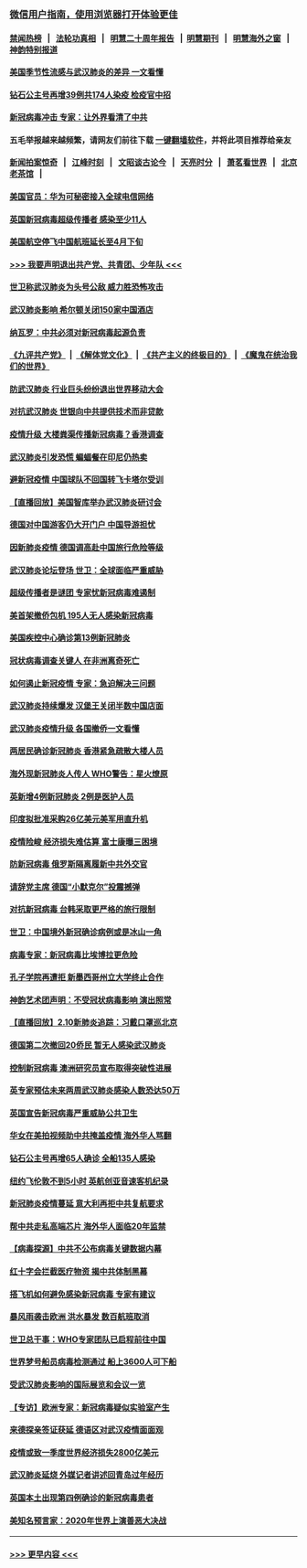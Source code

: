 ### [微信用户指南，使用浏览器打开体验更佳](https://github.com/gfw-breaker/banned-news1/blob/master/indexes/wechat-guide.md?t=0)
#### [禁闻热榜](热点新闻.md?t=0)  &nbsp;&nbsp;|&nbsp;&nbsp; [法轮功真相](https://github.com/gfw-breaker/truth/blob/master/README.md?t=0) &nbsp;&nbsp;|&nbsp;&nbsp; [明慧二十周年报告](https://github.com/gfw-breaker/mh-reports/blob/master/README.md?t=0) &nbsp;&nbsp;|&nbsp;&nbsp;[明慧期刊](https://github.com/gfw-breaker/mh-qikan) &nbsp;&nbsp;|&nbsp;&nbsp; [明慧海外之窗](https://github.com/gfw-breaker/mh-news/blob/master/README.md?t=0) &nbsp;&nbsp;|&nbsp;&nbsp; [神韵特别报道](https://github.com/gfw-breaker/mh-news/blob/master/shenyun.md?t=0)
#### [美国季节性流感与武汉肺炎的差异 一文看懂](../pages/nsc418/n11862428.md?t=02121544) 
#### [钻石公主号再增39例共174人染疫 检疫官中招](../pages/nsc418/n11862422.md?t=02121544) 
#### [新冠病毒冲击 专家：让外界看清了中共](../pages/nsc418/n11862280.md?t=02121544) 
#### 五毛举报越来越频繁，请网友们前往下载 [一键翻墙软件](https://github.com/gfw-breaker/ssr-accounts)，并将此项目推荐给亲友
#### [新闻拍案惊奇](https://github.com/gfw-breaker/banned-news1/blob/master/pages/link4.md) &nbsp;&nbsp;|&nbsp;&nbsp; [江峰时刻](https://github.com/gfw-breaker/banned-news1/blob/master/pages/link4.md) &nbsp;&nbsp;|&nbsp;&nbsp; [文昭谈古论今](https://github.com/gfw-breaker/banned-news1/blob/master/pages/link4.md) &nbsp;&nbsp;|&nbsp;&nbsp; [天亮时分](https://github.com/gfw-breaker/banned-news1/blob/master/pages/link4.md) &nbsp;&nbsp;|&nbsp;&nbsp; [萧茗看世界](https://github.com/gfw-breaker/banned-news1/blob/master/pages/link4.md) &nbsp;&nbsp;|&nbsp;&nbsp; [北京老茶馆](https://github.com/gfw-breaker/banned-news1/blob/master/pages/link4.md) &nbsp;&nbsp;|&nbsp;&nbsp; 
#### [美国官员：华为可秘密接入全球电信网络](../pages/nsc418/n11862122.md?t=02121544) 
#### [英国新冠病毒超级传播者 感染至少11人](../pages/nsc418/n11862023.md?t=02121544) 
#### [美国航空停飞中国航班延长至4月下旬](../pages/nsc418/n11861970.md?t=02121544) 
#### [>>> 我要声明退出共产党、共青团、少年队 <<<](https://github.com/begood0513/goodnews/blob/master/quit/letter.md) 
#### [世卫称武汉肺炎为头号公敌 威力胜恐怖攻击](../pages/nsc418/n11861982.md?t=02121544) 
#### [武汉肺炎影响 希尔顿关闭150家中国酒店](../pages/nsc418/n11859887.md?t=02121544) 
#### [纳瓦罗：中共必须对新冠病毒起源负责](../pages/nsc418/n11861810.md?t=02121544) 
#### [《九评共产党》](https://github.com/begood0513/9ping.md/blob/master/README.md) &nbsp;|&nbsp; [《解体党文化》](../../../../jtdwh.md/blob/master/README.md)  &nbsp;|&nbsp; [《共产主义的终极目的》](../../../../gczydzjmd.md/blob/master/README.md) &nbsp;|&nbsp; [《魔鬼在统治我们的世界》](../../../../mgztzwmdsj.md/blob/master/README.md) 
#### [防武汉肺炎 行业巨头纷纷退出世界移动大会](../pages/nsc418/n11861795.md?t=02121544) 
#### [对抗武汉肺炎 世银向中共提供技术而非贷款](../pages/nsc418/n11861652.md?t=02121544) 
#### [疫情升级 大楼粪渠传播新冠病毒？香港调查](../pages/nsc418/n11861556.md?t=02121544) 
#### [武汉肺炎引发恐慌 蝙蝠餐在印尼仍热卖](../pages/nsc418/n11861352.md?t=02121544) 
#### [避新冠疫情 中国球队不回国转飞卡塔尔受训](../pages/nsc418/n11861447.md?t=02121544) 
#### [【直播回放】美国智库举办武汉肺炎研讨会](../pages/nsc418/n11859838.md?t=02121544) 
#### [德国对中国游客仍大开门户 中国导游担忧](../pages/nsc418/n11861144.md?t=02121544) 
#### [因新肺炎疫情 德国调高赴中国旅行危险等级](../pages/nsc418/n11861064.md?t=02121544) 
#### [武汉肺炎论坛登场 世卫：全球面临严重威胁](../pages/nsc418/n11860999.md?t=02121544) 
#### [超级传播者是谜团 专家忧新冠病毒难遏制](../pages/nsc418/n11859686.md?t=02121544) 
#### [美首架撤侨包机 195人无人感染新冠病毒](../pages/nsc418/n11859908.md?t=02121544) 
#### [美国疾控中心确诊第13例新冠肺炎](../pages/nsc418/n11859966.md?t=02121544) 
#### [冠状病毒调查关键人 在非洲离奇死亡](../pages/nsc418/n11859798.md?t=02121544) 
#### [如何遏止新冠疫情 专家：急迫解决三问题](../pages/nsc418/n11859685.md?t=02121544) 
#### [武汉肺炎持续爆发 汉堡王关闭半数中国店面](../pages/nsc418/n11859365.md?t=02121544) 
#### [武汉肺炎疫情升级 各国撤侨一文看懂](../pages/nsc418/n11859313.md?t=02121544) 
#### [两居民确诊新冠肺炎 香港紧急疏散大楼人员](../pages/nsc418/n11859332.md?t=02121544) 
#### [海外现新冠肺炎人传人 WHO警告：星火燎原](../pages/nsc418/n11859252.md?t=02121544) 
#### [英新增4例新冠肺炎 2例是医护人员](../pages/nsc418/n11856625.md?t=02121544) 
#### [印度拟批准采购26亿美元美军用直升机](../pages/nsc418/n11859143.md?t=02121544) 
#### [疫情险峻 经济损失难估算 富士康曝三困境](../pages/nsc418/n11859120.md?t=02121544) 
#### [防新冠病毒 俄罗斯隔离履新中共外交官](../pages/nsc418/n11859079.md?t=02121544) 
#### [请辞党主席 德国“小默克尔”投震撼弹](../pages/nsc418/n11858583.md?t=02121544) 
#### [对抗新冠病毒 台韩采取更严格的旅行限制](../pages/nsc418/n11858936.md?t=02121544) 
#### [世卫：中国境外新冠确诊病例或是冰山一角](../pages/nsc418/n11858781.md?t=02121544) 
#### [病毒专家：新冠病毒比埃博拉更危险](../pages/nsc418/n11858572.md?t=02121544) 
#### [孔子学院再遭拒 新墨西哥州立大学终止合作](../pages/nsc418/n11858661.md?t=02121544) 
#### [神韵艺术团声明：不受冠状病毒影响 演出照常](../pages/nsc418/n11858801.md?t=02121544) 
#### [【直播回放】2.10新肺炎追踪：习戴口罩巡北京](../pages/nsc418/n11858548.md?t=02121544) 
#### [德国第二次撤回20侨民 暂无人感染武汉肺炎](../pages/nsc418/n11858633.md?t=02121544) 
#### [控制新冠病毒 澳洲研究员宣布取得突破性进展](../pages/nsc418/n11858505.md?t=02121544) 
#### [英专家预估未来两周武汉肺炎感染人数恐达50万](../pages/nsc418/n11857886.md?t=02121544) 
#### [英国宣告新冠病毒严重威胁公共卫生](../pages/nsc418/n11858285.md?t=02121544) 
#### [华女在美拍视频助中共掩盖疫情 海外华人骂翻](../pages/nsc418/n11857407.md?t=02121544) 
#### [钻石公主号再增65人确诊 全船135人感染](../pages/nsc418/n11857366.md?t=02121544) 
#### [纽约飞伦敦不到5小时 英航创亚音速客机纪录](../pages/nsc418/n11857405.md?t=02121544) 
#### [新冠肺炎疫情蔓延 意大利再拒中共复航要求](../pages/nsc418/n11857200.md?t=02121544) 
#### [帮中共走私高端芯片 海外华人面临20年监禁](../pages/nsc418/n11855016.md?t=02121544) 
#### [【病毒探源】中共不公布病毒关键数据内幕](../pages/nsc418/n11856584.md?t=02121544) 
#### [红十字会拦截医疗物资 揭中共体制黑幕](../pages/nsc418/n11856750.md?t=02121544) 
#### [搭飞机如何避免感染新冠病毒 专家有建议](../pages/nsc418/n11853427.md?t=02121544) 
#### [暴风雨袭击欧洲 洪水暴发 数百航班取消](../pages/nsc418/n11856453.md?t=02121544) 
#### [世卫总干事：WHO专家团队已启程前往中国](../pages/nsc418/n11856612.md?t=02121544) 
#### [世界梦号船员病毒检测通过 船上3600人可下船](../pages/nsc418/n11856520.md?t=02121544) 
#### [受武汉肺炎影响的国际展览和会议一览](../pages/nsc418/n11856420.md?t=02121544) 
#### [【专访】欧洲专家：新冠病毒疑似实验室产生](../pages/nsc418/n11856378.md?t=02121544) 
#### [来德探亲签证获延 德语区对武汉疫情面面观](../pages/nsc418/n11856283.md?t=02121544) 
#### [疫情或致一季度世界经济损失2800亿美元](../pages/nsc418/n11855639.md?t=02121544) 
#### [武汉肺炎延烧 外媒记者讲述回青岛过年经历](../pages/nsc418/n11856159.md?t=02121544) 
#### [英国本土出现第四例确诊的新冠病毒患者](../pages/nsc418/n11855930.md?t=02121544) 
#### [美知名预言家：2020年世界上演善恶大决战](../pages/nsc418/n11855418.md?t=02121544) 

----
#### [ >>> 更早内容 <<< ](../indexes/nsc418-earlier.md)
